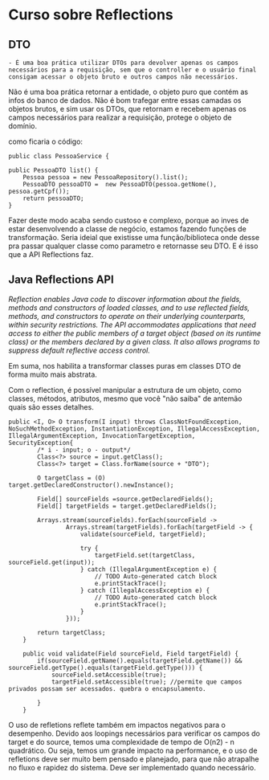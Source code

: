 # Curso sobre Reflections

## DTO
    - É uma boa prática utilizar DTOs para devolver apenas os campos necessários para a requisição, sem que o controller e o usuário final consigam acessar o objeto bruto e outros campos não necessários.

Não é uma boa prática retornar a entidade, o objeto puro que contém as infos do banco de dados. Não é bom trafegar entre essas camadas os objetos brutos, e sim usar os DTOs, que retornam e recebem apenas os campos necessários para realizar a requisição, protege o objeto de domínio.

como ficaria o código:

    public class PessoaService {

    public PessoaDTO list() {
        Pessoa pessoa = new PessoaRepository().list();
        PessoaDTO pessoaDTO =  new PessoaDTO(pessoa.getNome(), pessoa.getCpf());
        return pessoaDTO;
    }

Fazer deste modo acaba sendo custoso e complexo, porque ao inves de estar desenvolvendo a classe de negócio, estamos fazendo funções de transformação. Seria ideial que existisse uma função/biblioteca onde desse pra passar qualquer classe como parametro e retornasse seu DTO. E é isso que a API Reflections faz.

## Java Reflections API

_Reflection enables Java code to discover information about the fields, methods and constructors of loaded classes, and to use reflected fields, methods, and constructors to operate on their underlying counterparts, within security restrictions. The API accommodates applications that need access to either the public members of a target object (based on its runtime class) or the members declared by a given class. It also allows programs to suppress default reflective access control._

Em suma, nos habilita a transformar classes puras em classes DTO de forma muito mais abstrata.

Com o reflection, é possível manipular a estrutura de um objeto, como classes, métodos, atributos, mesmo que você "não saiba" de antemão quais são esses detalhes.

    public <I, O> O transform(I input) throws ClassNotFoundException, NoSuchMethodException, InstantiationException, IllegalAccessException, IllegalArgumentException, InvocationTargetException, SecurityException{
            /* i - input; o - output*/
            Class<?> source = input.getClass();
            Class<?> target = Class.forName(source + "DTO");

            O targetClass = (O) target.getDeclaredConstructor().newInstance();

            Field[] sourceFields =source.getDeclaredFields();
            Field[] targetFields = target.getDeclaredFields();

            Arrays.stream(sourceFields).forEach(sourceField -> 
                    Arrays.stream(targetFields).forEach(targetField -> {
                        validate(sourceField, targetField);

                        try {
                            targetField.set(targetClass, sourceField.get(input));
                        } catch (IllegalArgumentException e) {
                            // TODO Auto-generated catch block
                            e.printStackTrace();
                        } catch (IllegalAccessException e) {
                            // TODO Auto-generated catch block
                            e.printStackTrace();
                        }
                    }));

            return targetClass;
        }

        public void validate(Field sourceField, Field targetField) {
            if(sourceField.getName().equals(targetField.getName()) && sourceField.getType().equals(targetField.getType())) {
                sourceField.setAccessible(true);
                targetField.setAccessible(true); //permite que campos privados possam ser acessados. quebra o encapsulamento.

            }
        }

O uso de refletions reflete também em impactos negativos para o desempenho. Devido aos loopings necessários para verificar os campos do target e do source, temos uma complexidade de tempo de O(n2) - n quadrático. Ou seja, temos um grande impacto na performance, e o uso de refletions deve ser muito bem pensado e planejado, para que não atrapalhe no fluxo e rapidez do sistema. Deve ser implementado quando necessário.